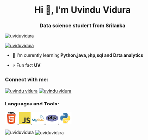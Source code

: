 <h1 align="center">Hi 👋, I'm Uvindu Vidura</h1>
<h3 align="center">Data science student from Srilanka</h3>

<p align="left"> <img src="https://komarev.com/ghpvc/?username=uviduvidura&label=Profile%20views&color=0e75b6&style=flat" alt="uviduvidura" /> </p>

<p align="left"> <a href="https://github.com/ryo-ma/github-profile-trophy"><img src="https://github-profile-trophy.vercel.app/?username=uviduvidura" alt="uviduvidura" /></a> </p>

- 🌱 I’m currently learning **Python,java,php,sql and Data analytics**

- ⚡ Fun fact **UV**

<h3 align="left">Connect with me:</h3>
<p align="left">
<a href="https://www.facebook.com/share/16mGmxQWzx/" target="blank"><img align="center" src="https://raw.githubusercontent.com/rahuldkjain/github-profile-readme-generator/master/src/images/icons/Social/facebook.svg" alt="uvindu vidura" height="30" width="40" /></a>
<a href="https://www.instagram.com/uvinduvidura?igsh=YmNpNHNiZTg4NTNx" target="blank"><img align="center" src="https://raw.githubusercontent.com/rahuldkjain/github-profile-readme-generator/master/src/images/icons/Social/instagram.svg" alt="uvindu vidura" height="30" width="40" /></a>
</p>

<h3 align="left">Languages and Tools:</h3>
<p align="left"> <a href="https://www.w3.org/html/" target="_blank" rel="noreferrer"> <img src="https://raw.githubusercontent.com/devicons/devicon/master/icons/html5/html5-original-wordmark.svg" alt="html5" width="40" height="40"/> </a> <a href="https://developer.mozilla.org/en-US/docs/Web/JavaScript" target="_blank" rel="noreferrer"> <img src="https://raw.githubusercontent.com/devicons/devicon/master/icons/javascript/javascript-original.svg" alt="javascript" width="40" height="40"/> </a> <a href="https://www.mysql.com/" target="_blank" rel="noreferrer"> <img src="https://raw.githubusercontent.com/devicons/devicon/master/icons/mysql/mysql-original-wordmark.svg" alt="mysql" width="40" height="40"/> </a> <a href="https://www.php.net" target="_blank" rel="noreferrer"> <img src="https://raw.githubusercontent.com/devicons/devicon/master/icons/php/php-original.svg" alt="php" width="40" height="40"/> </a> <a href="https://www.python.org" target="_blank" rel="noreferrer"> <img src="https://raw.githubusercontent.com/devicons/devicon/master/icons/python/python-original.svg" alt="python" width="40" height="40"/> </a> </p>

<p><img align="left" src="https://github-readme-stats.vercel.app/api/top-langs?username=uviduvidura&show_icons=true&locale=en&layout=compact" alt="uviduvidura" /></p>

<p>&nbsp;<img align="center" src="https://github-readme-stats.vercel.app/api?username=uviduvidura&show_icons=true&locale=en" alt="uviduvidura" /></p>

